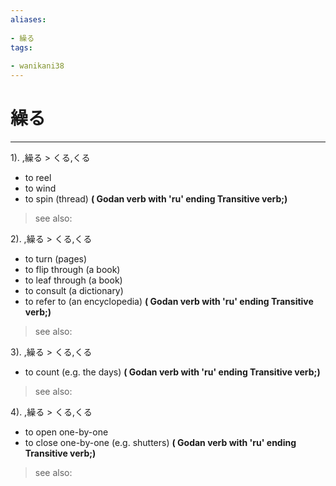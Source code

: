 ```yaml
---
aliases:
    
- 繰る
tags:
    
- wanikani38
---
```


# 繰る
---
1).
,繰る > くる,くる

- to reel
- to wind
- to spin (thread)
**( Godan verb with 'ru' ending Transitive verb;)**
> see also: 
            
2).
,繰る > くる,くる

- to turn (pages)
- to flip through (a book)
- to leaf through (a book)
- to consult (a dictionary)
- to refer to (an encyclopedia)
**( Godan verb with 'ru' ending Transitive verb;)**
> see also: 
            
3).
,繰る > くる,くる

- to count (e.g. the days)
**( Godan verb with 'ru' ending Transitive verb;)**
> see also: 
            
4).
,繰る > くる,くる

- to open one-by-one
- to close one-by-one (e.g. shutters)
**( Godan verb with 'ru' ending Transitive verb;)**
> see also: 
            